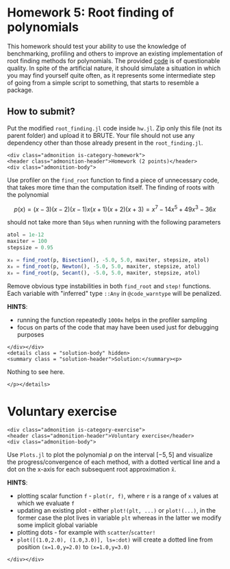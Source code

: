 # Homework 5: Root finding of polynomials
This homework should test your ability to use the knowledge of benchmarking, profiling and others to improve an existing implementation of root finding methods for polynomials. The provided [code](https://github.com/JuliaTeachingCTU/Scientific-Programming-in-Julia/blob/master/docs/src/lecture_05/root_finding.jl) is of questionable quality. In spite of the artificial nature, it should simulate a situation in which you may find yourself quite often, as it represents some intermediate step of going from a simple script to something, that starts to resemble a package.

## How to submit?
Put the modified `root_finding.jl` code inside `hw.jl`. Zip only this file (not its parent folder) and upload it to BRUTE. Your file should not use any dependency other than those already present in the `root_finding.jl`.

```@raw html
<div class="admonition is-category-homework">
<header class="admonition-header">Homework (2 points)</header>
<div class="admonition-body">
```
Use profiler on the `find_root` function to find a piece of unnecessary code, that takes more time than the computation itself. The finding of roots with the polynomial 
```math
p(x) = (x - 3)(x - 2)(x - 1)x(x + 1)(x + 2)(x + 3) = x^7 - 14x^5 + 49x^3 - 36x
```
should not take more than `50μs` when running with the following parameters
```julia
atol = 1e-12
maxiter = 100
stepsize = 0.95

x₀ = find_root(p, Bisection(), -5.0, 5.0, maxiter, stepsize, atol)
x₀ = find_root(p, Newton(), -5.0, 5.0, maxiter, stepsize, atol)
x₀ = find_root(p, Secant(), -5.0, 5.0, maxiter, stepsize, atol)
```

Remove obvious type instabilities in both `find_root` and `step!` functions. Each variable with "inferred" type `::Any` in `@code_warntype` will be penalized.

**HINTS**:
- running the function repeatedly `1000x` helps in the profiler sampling
- focus on parts of the code that may have been used just for debugging purposes

```@raw html
</div></div>
<details class = "solution-body" hidden>
<summary class = "solution-header">Solution:</summary><p>
```

Nothing to see here.


```@raw html
</p></details>
```

# Voluntary exercise
```@raw html
<div class="admonition is-category-exercise">
<header class="admonition-header">Voluntary exercise</header>
<div class="admonition-body">
```

Use `Plots.jl` to plot the polynomial $p$ on the interval $[-5, 5]$ and visualize the progress/convergence of each method, with a dotted vertical line and a dot on the x-axis for each subsequent root approximation `x̃`.

**HINTS**:
- plotting scalar function `f` - `plot(r, f)`, where `r` is a range of `x` values at which we evaluate `f`
- updating an existing plot - either `plot!(plt, ...)` or `plot!(...)`, in the former case the plot lives in variable `plt` whereas in the latter we modify some implicit global variable
- plotting dots - for example with `scatter`/`scatter!`
- `plot([(1.0,2.0), (1.0,3.0)], ls=:dot)` will create a dotted line from position `(x=1.0,y=2.0)` to `(x=1.0,y=3.0)`

```@raw html
</div></div>
```